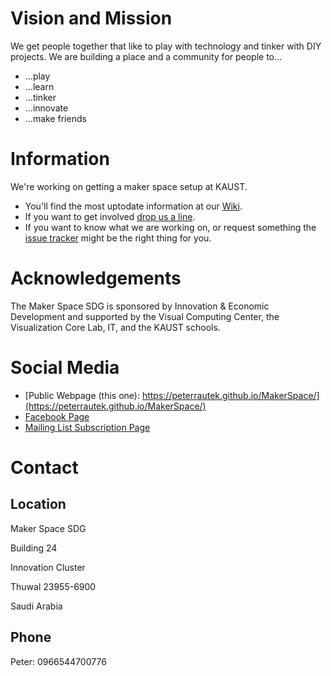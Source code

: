 # Vision and Mission
We get people together that like to play with technology and tinker with DIY projects.
We are building a place and a community for people to...
* ...play
* ...learn
* ...tinker
* ...innovate
* ...make friends

# Information
We're working on getting a maker space setup at KAUST. 
* You'll find the most uptodate information at our [Wiki](https://github.com/peterrautek/MakerSpace/wiki).
* If you want to get involved [drop us a line](mailto:peter.rautek@kaust.edu.sa).
* If you want to know what we are working on, or request something the [issue tracker](https://github.com/peterrautek/MakerSpace/issues) might be the right thing for you.

# Acknowledgements
The Maker Space SDG is sponsored by Innovation & Economic Development and supported by the Visual Computing Center, the Visualization Core Lab, IT, and the KAUST schools.

# Social Media
* [Public Webpage (this one): https://peterrautek.github.io/MakerSpace/](https://peterrautek.github.io/MakerSpace/)
* [Facebook Page](https://www.facebook.com/MakerSpaceSDG/)
* [Mailing List Subscription Page](http://facebook.us13.list-manage.com/subscribe?u=e4c161b70aea7a53d9c9c1c54&id=a21fb611fb)

# Contact
## Location
Maker Space SDG

Building 24

Innovation Cluster

Thuwal 23955-6900

Saudi Arabia

## Phone
Peter: 0966544700776
